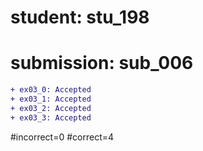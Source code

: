 # student: stu_198
# submission: sub_006

```diff
+ ex03_0: Accepted
+ ex03_1: Accepted
+ ex03_2: Accepted
+ ex03_3: Accepted
```
#incorrect=0
#correct=4
